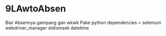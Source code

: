 # 9LAwtoAbsen
Biar Absennya gampang gan wkwk
Pake python
dependencies =  selenium webdriver_manager stdiomask datetime
